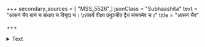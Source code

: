 +++
secondary_sources = [ "MSS_5526",]
jsonClass = "Subhaashita"
text = "आसनं चैव यानं च संधाय च विगृह्य च।  \nकार्यं वीक्ष्य प्रयुञ्जीत द्वैधं संश्रयमेव च॥"
title = "आसनं चैव"

+++

<details><summary>Text</summary>

आसनं चैव यानं च संधाय च विगृह्य च।  
कार्यं वीक्ष्य प्रयुञ्जीत द्वैधं संश्रयमेव च॥
</details>
